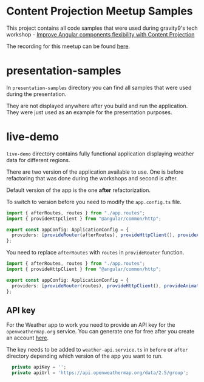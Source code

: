 # Content Projection Meetup Samples

This project contains all code samples that were used during gravity9's tech workshop - [Improve Angular components flexibility with Content Projection](https://www.meetup.com/gravity-9-tech-meetups-pl/events/302822580/?utm_medium=referr[…]tm_campaign=share-btn_savedevents_share_modal&utm_source=link)

The recording for this meetup can be found [here](https://www.youtube.com/watch?v=EaBUbMB1fB4&t=1s&ab_channel=gravity9).

# presentation-samples

In `presentation-samples` directory you can find all samples that were used during the presentation.

They are not displayed anywhere after you build and run the application. They were just used as an example for the presentation purposes.

# live-demo

`live-demo` directory contains fully functional application displaying weather data for different regions.

There are two version of the application available to use. One is before refactoring that was done during the workshops and second is after.

Default version of the app is the one **after** refactorization.

To switch to version before you need to modify the `app.config.ts` file.

```ts
import { afterRoutes, routes } from "./app.routes";
import { provideHttpClient } from "@angular/common/http";

export const appConfig: ApplicationConfig = {
  providers: [provideRouter(afterRoutes), provideHttpClient(), provideAnimations()],
};
```

You need to replace `afterRoutes` with `routes` in `provideRouter` function.

```ts
import { afterRoutes, routes } from "./app.routes";
import { provideHttpClient } from "@angular/common/http";

export const appConfig: ApplicationConfig = {
  providers: [provideRouter(routes), provideHttpClient(), provideAnimations()],
};
```

## API key

For the Weather app to work you need to provide an API key for the `openweathermap.org` service. You can generate one for free after you create an account [here](https://home.openweathermap.org/users/sign_up).

The key needs to be added to `weather-api.service.ts` in `before` or `after` directory depending which version of the app you want to run.

```ts
  private apiKey = '';
  private apiUrl = 'https://api.openweathermap.org/data/2.5/group';
```
